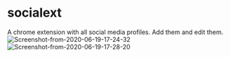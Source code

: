 # socialext   
A chrome extension with all social media profiles. Add them and edit them.   
<img src="https://i.ibb.co/PjmbP6j/Screenshot-from-2020-06-19-17-24-32.png" alt="Screenshot-from-2020-06-19-17-24-32" border="0">
<img src="https://i.ibb.co/tZZ7HHK/Screenshot-from-2020-06-19-17-28-20.png" alt="Screenshot-from-2020-06-19-17-28-20" border="0">
